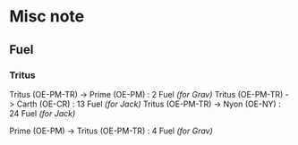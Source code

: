 # Misc note

## Fuel

### Tritus
Tritus (OE-PM-TR) -> Prime (OE-PM) : 2 Fuel *(for Grav)*
Tritus (OE-PM-TR) -> Carth (OE-CR) : 13 Fuel *(for Jack)*
Tritus (OE-PM-TR) -> Nyon (OE-NY) : 24 Fuel *(for Jack)*

Prime (OE-PM) -> Tritus (OE-PM-TR) : 4 Fuel *(for Grav)*
